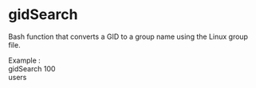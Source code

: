 # gidSearch
Bash function that converts a GID to a group name using the Linux group file.

Example :  
gidSearch 100  
users
